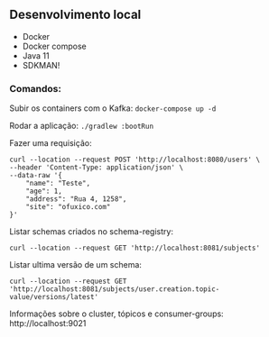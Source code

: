 
## Desenvolvimento local

* Docker
* Docker compose
* Java 11
* SDKMAN!

### Comandos:

Subir os containers com o Kafka: `docker-compose up -d`

Rodar a aplicação: `./gradlew :bootRun`

Fazer uma requisição:
```shell
curl --location --request POST 'http://localhost:8080/users' \
--header 'Content-Type: application/json' \
--data-raw '{
    "name": "Teste",
    "age": 1,
    "address": "Rua 4, 1258",
    "site": "ofuxico.com"
}'
```

Listar schemas criados no schema-registry: 
```shell
curl --location --request GET 'http://localhost:8081/subjects'
```

Listar ultima versão de um schema:
```shell
curl --location --request GET 'http://localhost:8081/subjects/user.creation.topic-value/versions/latest'
```

Informações sobre o cluster, tópicos e consumer-groups:
http://localhost:9021
